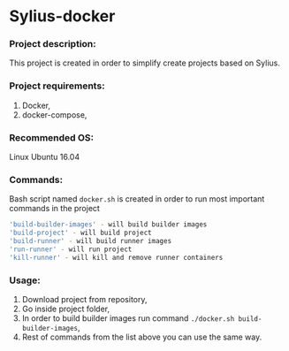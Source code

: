 Sylius-docker
============
### Project description:

This project is created in order to simplify create projects based on Sylius.

### Project requirements:

1. Docker,
2. docker-compose,

### Recommended OS:
Linux Ubuntu 16.04

### Commands:

Bash script named `docker.sh` is created in order to run most important commands in the project

```bash
'build-builder-images' - will build builder images
'build-project' - will build project
'build-runner' - will build runner images
'run-runner' - will run project
'kill-runner' - will kill and remove runner containers
```

### Usage:
1. Download project from repository,
2. Go inside project folder,
3. In order to build builder images run command `./docker.sh build-builder-images`,
4. Rest of commands from the list above you can use the same way.
